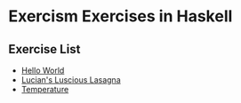 # Exercism Exercises in Haskell

## Exercise List

- [Hello World](hello-world/README.md)
- [Lucian's Luscious Lasagna](lucians-luscious-lasagna/README.md)
- [Temperature](temperature/README.md)
